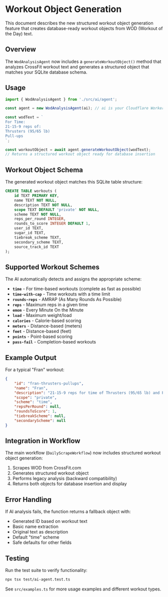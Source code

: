 # Workout Object Generation

This document describes the new structured workout object generation feature that creates database-ready workout objects from WOD (Workout of the Day) text.

## Overview

The `WodAnalysisAgent` now includes a `generateWorkoutObject()` method that analyzes CrossFit workout text and generates a structured object that matches your SQLite database schema.

## Usage

```typescript
import { WodAnalysisAgent } from './src/ai/agent';

const agent = new WodAnalysisAgent(ai); // ai is your Cloudflare Workers AI binding

const wodText = `
For Time:
21-15-9 reps of:
Thrusters (95/65 lb)
Pull-ups
`;

const workoutObject = await agent.generateWorkoutObject(wodText);
// Returns a structured workout object ready for database insertion
```

## Workout Object Schema

The generated workout object matches this SQLite table structure:

```sql
CREATE TABLE workouts (
    id TEXT PRIMARY KEY,
    name TEXT NOT NULL,
    description TEXT NOT NULL,
    scope TEXT DEFAULT 'private' NOT NULL,
    scheme TEXT NOT NULL,
    reps_per_round INTEGER,
    rounds_to_score INTEGER DEFAULT 1,
    user_id TEXT,
    sugar_id TEXT,
    tiebreak_scheme TEXT,
    secondary_scheme TEXT,
    source_track_id TEXT
);
```

## Supported Workout Schemes

The AI automatically detects and assigns the appropriate scheme:

- **`time`** - For time-based workouts (complete as fast as possible)
- **`time-with-cap`** - Time workouts with a time limit
- **`rounds-reps`** - AMRAP (As Many Rounds As Possible)
- **`reps`** - Maximum reps in a given time
- **`emom`** - Every Minute On the Minute
- **`load`** - Maximum weight/load
- **`calories`** - Calorie-based scoring
- **`meters`** - Distance-based (meters)
- **`feet`** - Distance-based (feet)
- **`points`** - Point-based scoring
- **`pass-fail`** - Completion-based workouts

## Example Output

For a typical "Fran" workout:

```json
{
	"id": "fran-thrusters-pullups",
	"name": "Fran",
	"description": "21-15-9 reps for time of Thrusters (95/65 lb) and Pull-ups",
	"scope": "private",
	"scheme": "time",
	"repsPerRound": null,
	"roundsToScore": 1,
	"tiebreakScheme": null,
	"secondaryScheme": null
}
```

## Integration in Workflow

The main workflow (`DailyScrapeWorkflow`) now includes structured workout object generation:

1. Scrapes WOD from CrossFit.com
2. Generates structured workout object
3. Performs legacy analysis (backward compatibility)
4. Returns both objects for database insertion and display

## Error Handling

If AI analysis fails, the function returns a fallback object with:

- Generated ID based on workout text
- Basic name extraction
- Original text as description
- Default "time" scheme
- Safe defaults for other fields

## Testing

Run the test suite to verify functionality:

```bash
npx tsx test/ai-agent.test.ts
```

See `src/examples.ts` for more usage examples and different workout types.
